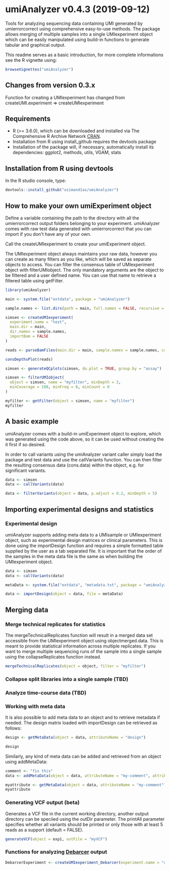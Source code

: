 # umiAnalyzer v0.4.3 (2019-09-12)

Tools for analyzing sequencing data containing UMI generated by umierrorcorrect using comprehensive easy-to-use methods. The package allows merging of multiple samples into a single UMIexperiment object which can be easily manipulated using build-in functions to generate tabular and graphical output.

This readme serves as a basic introduction, for more complete informations see the R vignette using:
```r
browseVignettes("umiAnalyzer")
```

Changes from version 0.3.x
-----------

Function for creating a UMIexperiment has changed from createUMI.experiment => createUMIexperiment

Requirements
------------

- R (>= 3.6.0), which can be downloaded and installed via The Comprehensive R Archive Network [CRAN](https://cran.r-project.org/).
- Installation from R using install_github requires the devtools package
- Installation of the package will, if necessary, automatically install its dependencies: ggplot2, methods, utils, VGAM, stats

Installation from R using devtools
------------

In the R studio console, type:

```r
devtools::install_github("ozimand1as/umiAnalyzer")
```

How to make your own umiExperiment object
---------------------

Define a variable containing the path to the directory with all the umierrorcorrect output folders 
belonging to your experiment. umiAnalyzer comes with raw test data generated with umierrorcorrect that 
you can import if you don't have any of your own.

Call the createUMIexperiment to create your umiExperiment object.

The UMIexperiment object always maintains your raw data, however you can create as many filters as you
like, which will be saved as separate objects to access. You can filter the consensus table of
UMIexperiment object with filterUMIobject. The only mandatory arguments are the object to be filtered
and a user defined name. You can use that name to retrieve a filtered table using getFilter. 

```r
library(umiAnalyzer)

main <- system.file("extdata", package = "umiAnalyzer")

sample.names <- list.dirs(path = main, full.names = FALSE, recursive = FALSE)

simsen <- createUMIexperiment(
  experiment.name = "test",
  main.dir = main,
  dir.names = sample.names,
  importBam = FALSE
)

reads <- parseBamFiles(main.dir = main, sample.names = sample.names, cons.depth = 10)

consDepthsPlot(reads)

simsen <- generateQCplots(simsen, do.plot = TRUE, group.by = "assay")

simsen <- filterUMIobject(
  object = simsen, name = "myfilter", minDepth = 3,
  minCoverage = 100, minFreq = 0, minCount = 0
)

myfilter <- getFilter(object = simsen, name = "myfilter")
myfilter

```

A basic example
-----------------

umiAnalyzer comes with a build-in umiExperiment object to explore, which was generated using the code 
above, so it can be used without creating the it first if so desired.

In order to call variants using the umiAnalyzer variant caller simply load the package and test data
and use the callVariants function. You can then filter the resulting consensus data (cons.data) within
the object, e.g. for significant variants.

```r
data <- simsen
data <- callVariants(data)

data <- filterVariants(object = data, p.adjust = 0.2, minDepth = 5)
```

## Importing experimental designs and statistics
### Experimental design
umiAnalyzer supports adding meta data to a UMIsample or UMIexperiment object, such as experimental 
design matrices or clinical parameters. This is done using the importDesign function and requires a 
simple formatted table supplied by the user as a tab separated file. It is important that the order 
of the samples in the meta data file is the same as when building the UMIexperiment object.

```r
data <- simsen
data <- callVariants(data)

metaData <- system.file("extdata", "metadata.txt", package = "umiAnalyzer")

data <- importDesign(object = data, file = metaData)
```

## Merging data
### Merge technical replicates for statistics
The mergeTechnicalReplicates function will result in a merged data set accessible from the UMIexperiment object using 
object<at>merged.data. This is meant to provide statistical information across multiple replicates. If you want to merge 
multiple sequencing runs of the sample into a single sample using the collapseReplicates function instead.

```r
mergeTechnicalReplicates(object = object, filter = "myfilter")
```

### Collapse split libraries into a single sample (TBD)
 
### Analyze time-course data (TBD)

### Working with meta data

It is also possible to add meta data to an object and to retrieve metadata if needed. The design 
matrix loaded with importDesign can be retrieved as follows:

```r
design <- getMetaData(object = data, attributeName = "design")

design
```

Similarly, any kind of meta data can be added and retrieved from an object using addMetaData:

```r
comment <- "fix this"
data <- addMetaData(object = data, attributeName = "my-comment", attributeValue = comment)

myattribute <- getMetaData(object = data, attributeName = "my-comment")
myattribute
```

### Generating VCF output (beta)

Generates a VCF file in the current working directory, another output directory can be speciied using the outDir parameter.
The printAll parameter specifies whether all variants should be printed or only those with at least 5 reads as a support (default = FALSE).

```r
generateVCF(object = exp1, outFile = "myVCF")
```

### Functions for analyzing [Debarcer](https://github.com/oicr-gsi/debarcer) output

```r
DebarcerExperiment <- createUMIexperiment_Debarcer(experiment.name = "debarcer", main.dir = main, dir.names = sample.names)
```
